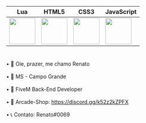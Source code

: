 | Lua  | HTML5 | CSS3  | JavaScript |
| ------------- | ------------- | ------------- | ------------- |
| <img src="https://upload.wikimedia.org/wikipedia/commons/thumb/c/cf/Lua-Logo.svg/1200px-Lua-Logo.svg.png" width="70vw" height="70vh"> | <img src="https://logodownload.org/wp-content/uploads/2016/10/html5-logo-10.png" width="70vw" height="70vh"> | <img src="https://cdn.345tool.com/public/logos/css-formatter-logo.png" width="70vw" height="70vh"> | <img src="https://upload.wikimedia.org/wikipedia/commons/thumb/9/99/Unofficial_JavaScript_logo_2.svg/480px-Unofficial_JavaScript_logo_2.svg.png" width="70vw" height="70vh"> |

#

• 🚀 Oie, prazer, me chamo Renato<br><br>
• 🏡 MS - Campo Grande<br><br>
• 📌 FiveM Back-End Developer<br><br>
• 💖 Arcade-Shop: https://discord.gg/k52z2kZPFX<br><br>
• 📞 Contato: Renato#0069<br><br>
